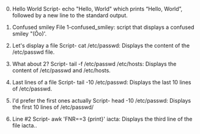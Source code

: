 0. Hello World
Script-  echo "Hello, World" which prints “Hello, World”, followed by a new line to the standard output.

1. Confused smiley
File 1-confused_smiley:  script that displays a confused smiley "(Ôo)'.

2. Let's display a file
Script- cat /etc/passwd: Displays the content of the /etc/passwd file.

3. What about 2?
Script- tail -f /etc/passwd /etc/hosts: Displays the content of /etc/passwd and /etc/hosts.

4. Last lines of a file
Script- tail -10 /etc/passwd: Displays the last 10 lines of /etc/passwd.

5. I'd prefer the first ones actually
Script- head -10 /etc/passwd: Displays the first 10 lines of /etc/passwd/

6. Line #2
Script- awk 'FNR==3 {print}' iacta: Displays the third line of the file iacta..